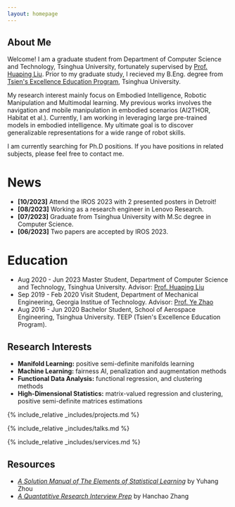 ```yaml
---
layout: homepage
---
```


## About Me

Welcome! I am a graduate student from Department of Computer Science and Technology, Tsinghua University, fortunately supervised by [Prof. Huaping Liu](https://sites.google.com/site/thuliuhuaping/home). Prior to my graduate study, I recieved my B.Eng. degree from [Tsien's Excellence Education Program](https://www.hy.tsinghua.edu.cn/hyen/Academics/Lectures.htm), Tsinghua University.

My research interest mainly focus on Embodied Intelligence, Robotic Manipulation and Multimodal learning. My previous works involves the navigation and mobile manipulation in embodied scenarios (AI2THOR, Habitat et al.). Currently, I am working in leveraging large pre-trained models in embodied intelligence. My ultimate goal is to discover generalizable representations for a wide range of robot skills.

I am currently searching for Ph.D positions. If you have positions in related subjects, please feel free to contact me.

News
======
- **\[10/2023\]** Attend the IROS 2023 with 2 presented posters in Detroit!
- **\[08/2023\]** Working as a research engineer in Lenovo Research.
- **\[07/2023\]** Graduate from Tsinghua University with M.Sc degree in Computer Science.
- **\[06/2023\]** Two papers are accepted by IROS 2023.

Education
======
- Aug 2020 - Jun 2023 Master Student, Department of Computer Science and Technology, Tsinghua University. Advisor: [Prof. Huaping Liu](https://sites.google.com/site/thuliuhuaping/home)
- Sep 2019 - Feb 2020 Visit Student, Department of Mechanical Engineering, Georgia Institue of Technology. Advisor: [Prof. Ye Zhao](https://sites.google.com/site/yezhaout)
- Aug 2016 - Jun 2020 Bachelor Student, School of Aerospace Engineering, Tsinghua University. TEEP (Tsien's Excellence Education Program).


## Research Interests
- **Manifold Learning:** positive semi-definite manifolds learning
- **Machine Learning:** fairness AI, penalization and augmentation methods
- **Functional Data Analysis:** functional regression, and clustering methods
- **High-Dimensional Statistics:** matrix-valued regression and clustering, positive semi-definite matrices estimations



<!-- {% include_relative _includes/publications.md %} -->

{% include_relative _includes/projects.md %}

{% include_relative _includes/talks.md %}

{% include_relative _includes/services.md %}


## Resources

<!-- https://yuhangzhou88.github.io/ESL_Solution/  -->
- <a href="https://yuhangzhou88.github.io/ESL_Solution/" target="_blank">*A Solution Manual of The Elements of Statistical Learning*</a> by Yuhang Zhou 
- <a href="https://github.com/Hanchao-Zhang/LeetQuant-Note/blob/main/Quant%20Research.pdf" target="_blank">*A Quantatitive Research Interview Prep*</a> by Hanchao Zhang



